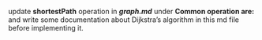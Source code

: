  update **shortestPath** operation in ***graph.md*** under **Common operation are:** and write some documentation about Dijkstra’s algorithm in this md file before implementing it.